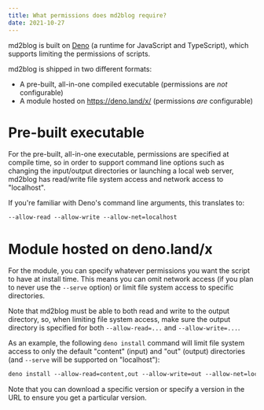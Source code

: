 ```yaml
---
title: What permissions does md2blog require?
date: 2021-10-27
---
```

md2blog is built on [Deno](https://deno.land/) (a runtime for JavaScript and TypeScript), which supports limiting the permissions of scripts.

md2blog is shipped in two different formats:

* A pre-built, all-in-one compiled executable (permissions are *not* configurable)
* A module hosted on https://deno.land/x/ (permissions *are* configurable)

# Pre-built executable
For the pre-built, all-in-one executable, permissions are specified at compile time, so in order to support command line options such as changing the input/output directories or launching a local web server, md2blog has read/write file system access and network access to "localhost".

If you're familiar with Deno's command line arguments, this translates to:

```txt
--allow-read --allow-write --allow-net=localhost
```

# Module hosted on deno.land/x
For the module, you can specify whatever permissions you want the script to have at install time. This means you can omit network access (if you plan to never use the `--serve` option) or limit file system access to specific directories.

Note that md2blog must be able to both read and write to the output directory, so, when limiting file system access, make sure the output directory is specified for both `--allow-read=...` and `--allow-write=...`.

As an example, the following `deno install` command will limit file system access to only the default "content" (input) and "out" (output) directories (and `--serve` will be supported on "localhost"):

```txt
deno install --allow-read=content,out --allow-write=out --allow-net=localhost https://deno.land/x/md2blog/main.ts
```

Note that you can download a specific version or specify a version in the URL to ensure you get a particular version.